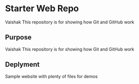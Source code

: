 # Starter Web Repo

Vaishak This repository is for showing how Git and GitHub work

## Purpose


Vaishak This repository is for showing how Git and GitHub work

## Deplyment

Sample website with plenty of files for demos